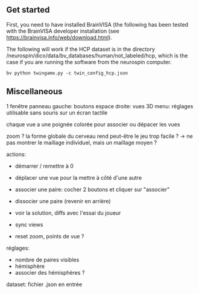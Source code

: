 ## Get started

First, you need to have installed BrainVISA (the following has been tested with the BrainVISA developer installation (see <https://brainvisa.info/web/download.html>).

The following will work if the HCP dataset is in the directory /neurospin/dico/data/bv_databases/human/not_labeled/hcp, which is the case if you are running the software from the neurospin computer. 
```
bv python twingame.py -c twin_config_hcp.json
```

## Miscellaneous

1 fenêtre
panneau gauche: boutons
espace droite: vues 3D
menu: réglages
utilisable sans souris sur un écran tactile

chaque vue a une poignée colorée pour associer ou dépacer les vues

zoom ? la forme globale du cerveau rend peut-être le jeu trop facile ?
-> ne pas montrer le maillage individuel, mais un maillage moyen ?

actions:
- démarrer / remettre à 0
- déplacer une vue pour la mettre à côté d'une autre
- associer une paire: cocher 2 boutons et cliquer sur "associer"
- dissocier une paire (revenir en arrière)
- voir la solution, diffs avec l'essai du joueur
- sync views

- reset zoom, points de vue ?

réglages:
- nombre de paires visibles
- hémisphère
- associer des hémisphères ?

dataset:
fichier .json en entrée
